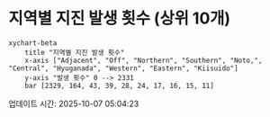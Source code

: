 # 지역별 지진 발생 횟수 (상위 10개)

```mermaid
xychart-beta
    title "지역별 지진 발생 횟수"
    x-axis ["Adjacent", "Off", "Northern", "Southern", "Noto,", "Central", "Hyuganada", "Western", "Eastern", "Kiisuido"]
    y-axis "발생 횟수" 0 --> 2331
    bar [2329, 164, 43, 39, 28, 24, 17, 16, 15, 11]
```

업데이트 시간: 2025-10-07 05:04:23
